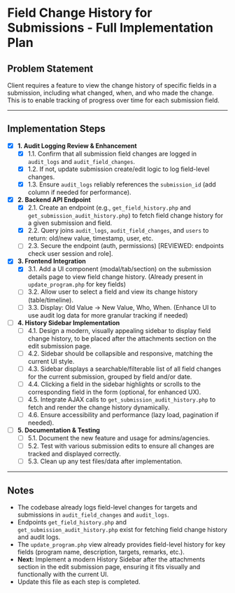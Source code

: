 # Field Change History for Submissions - Full Implementation Plan

## Problem Statement
Client requires a feature to view the change history of specific fields in a submission, including what changed, when, and who made the change. This is to enable tracking of progress over time for each submission field.

---

## Implementation Steps

- [x] **1. Audit Logging Review & Enhancement**
    - [x] 1.1. Confirm that all submission field changes are logged in `audit_logs` and `audit_field_changes`.
    - [x] 1.2. If not, update submission create/edit logic to log field-level changes.
    - [x] 1.3. Ensure `audit_logs` reliably references the `submission_id` (add column if needed for performance).

- [x] **2. Backend API Endpoint**
    - [x] 2.1. Create an endpoint (e.g., `get_field_history.php` and `get_submission_audit_history.php`) to fetch field change history for a given submission and field.
    - [x] 2.2. Query joins `audit_logs`, `audit_field_changes`, and `users` to return: old/new value, timestamp, user, etc.
    - [ ] 2.3. Secure the endpoint (auth, permissions) [REVIEWED: endpoints check user session and role].

- [x] **3. Frontend Integration**
    - [x] 3.1. Add a UI component (modal/tab/section) on the submission details page to view field change history. (Already present in `update_program.php` for key fields)
    - [ ] 3.2. Allow user to select a field and view its change history (table/timeline).
    - [ ] 3.3. Display: Old Value → New Value, Who, When. (Enhance UI to use audit log data for more granular tracking if needed)

- [ ] **4. History Sidebar Implementation**
    - [ ] 4.1. Design a modern, visually appealing sidebar to display field change history, to be placed after the attachments section on the edit submission page.
    - [ ] 4.2. Sidebar should be collapsible and responsive, matching the current UI style.
    - [ ] 4.3. Sidebar displays a searchable/filterable list of all field changes for the current submission, grouped by field and/or date.
    - [ ] 4.4. Clicking a field in the sidebar highlights or scrolls to the corresponding field in the form (optional, for enhanced UX).
    - [ ] 4.5. Integrate AJAX calls to `get_submission_audit_history.php` to fetch and render the change history dynamically.
    - [ ] 4.6. Ensure accessibility and performance (lazy load, pagination if needed).

- [ ] **5. Documentation & Testing**
    - [ ] 5.1. Document the new feature and usage for admins/agencies.
    - [ ] 5.2. Test with various submission edits to ensure all changes are tracked and displayed correctly.
    - [ ] 5.3. Clean up any test files/data after implementation.

---

## Notes
- The codebase already logs field-level changes for targets and submissions in `audit_field_changes` and `audit_logs`.
- Endpoints `get_field_history.php` and `get_submission_audit_history.php` exist for fetching field change history and audit logs.
- The `update_program.php` view already provides field-level history for key fields (program name, description, targets, remarks, etc.).
- **Next:** Implement a modern History Sidebar after the attachments section in the edit submission page, ensuring it fits visually and functionally with the current UI.
- Update this file as each step is completed. 